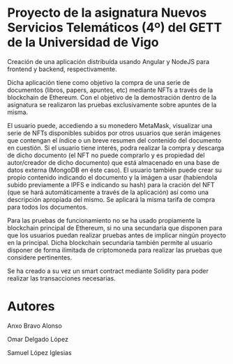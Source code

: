 # Proyecto de la asignatura Nuevos Servicios Telemáticos (4º) del GETT de la Universidad de Vigo

Creación de una aplicación distribuída usando Angular y NodeJS para frontend y backend, respectivamente.

Dicha aplicación tiene como objetivo la compra de una serie de documentos (libros, papers, apuntes, etc) mediante NFTs a través de la blockchain de Ethereum. Con el objetivo de la demostración dentro de la asignatura se realizaron las pruebas exclusivamente sobre apuntes de la misma.

El usuario puede, accediendo a su monedero MetaMask, visualizar una serie de NFTs disponibles subidos por otros usuarios que serán imágenes que contengan el índice o un breve resumen del contenido del documento en cuestión. Si el usuario tiene interés, podra realizar la compra y descarga de dicho documento (el NFT no puede comprarlo y es propiedad del autor/creador de dicho documento) que está almacenado en una base de datos externa (MongoDB en éste caso). 
El usuario también puede crear su propio contenido indicando el documento y la imágen a usar (habíendola subido previamente a IPFS e indicando su hash) para la cración del NFT (que se hará automáticamente a través de la aplicación) así como una descripción apropiada del mismo. Se aplicará la misma tarifa de compra para todos los documentos.

Para las pruebas de funcionamiento no se ha usado propiamente la blockchain principal de Ethereum, si no una secundaria que disponen para que los usuarios puedan realizar pruebas antes de implicar ningún proyecto en la principal. Dicha blockchain secundaria también permite al usuario disponer de forma ilimitada de criptomoneda para realizar las pruebas que considere pertinentes. 

Se ha creado a su vez un smart contract mediante Solidity para poder realizar las transacciones necesarias.


# Autores
Anxo Bravo Alonso

Omar Delgado López

Samuel López Iglesias
